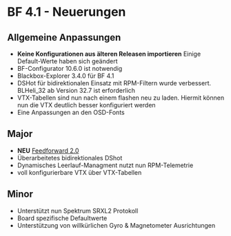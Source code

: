 # BF 4.1 - Neuerungen

## Allgemeine Anpassungen
* **Keine Konfigurationen aus älteren Releasen importieren** Einige Default-Werte haben sich geändert
* BF-Configurator 10.6.0 ist notwendig
* Blackbox-Explorer 3.4.0 für BF 4.1
* DSHot für bidirektionalen Einsatz mit RPM-Filtern wurde verbessert. BLHeli_32 ab Version 32.7 ist erforderlich
* VTX-Tabellen sind nun nach einem flashen neu zu laden. Hiermit können nun die VTX deutlich besser konfiguriert werden
* Eine Anpassungen an den OSD-Fonts

## Major
* **NEU** [Feedforward 2.0](https://github.com/betaflight/betaflight/wiki/Feed-Forward-2.0)
* Überarbeitetes bidirektionales DShot
* Dynamisches Leerlauf-Managment nutzt nun RPM-Telemetrie
* voll konfigurierbare VTX über VTX-Tabellen

## Minor
* Unterstützt nun Spektrum SRXL2 Protokoll
* Board spezifische Defaultwerte
* Unterstützung von willkürlichen Gyro & Magnetometer Ausrichtungen
